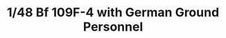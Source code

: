 ---
layout: product
title: "1/48 Bf 109F-4 with German Ground Personnel"
price: "1700" 
desc: "Maketa"
img_path: "/assets/img/ICM 48805.webp"
brand: "N/A"
available: true
special_offer: false
new: true
soon: false
cat: "010000"
subcat: "013600"
subsubcat: "0N/A"
sifra: "ICM 48805"
popular: false
spec: false
---